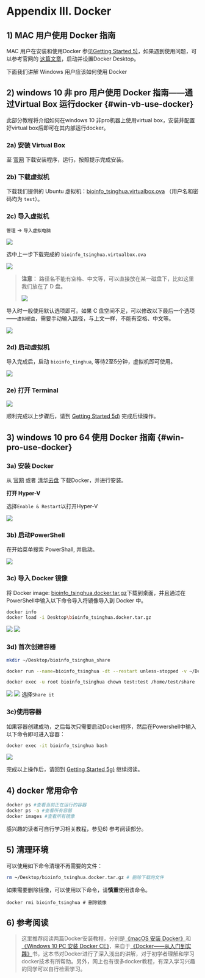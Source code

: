 # Appendix III. Docker

## 1\) MAC 用户使用 Docker 指南

MAC 用户在安装和使用Docker 参见[Getting Started 5\)](../getting-started.md#use-docker)，如果遇到使用问题，可以参考官网的 [这篇文章](https://docs.docker.com/docker-for-mac/)，启动并设置Docker Desktop。

下面我们讲解 Windows 用户应该如何使用 Docker

## 2) windows 10 非 pro 用户使用 Docker 指南——通过Virtual Box 运行docker {#win-vb-use-docker}

此部分教程将介绍如何在windows 10 非pro机器上使用virtual box，安装并配置好virtual box后即可在其内部运行docker。

### 2a) 安装 Virtual Box

至 [官网](https://www.virtualbox.org/wiki/Downloads) 下载安装程序，运行，按照提示完成安装。

### 2b) 下载虚拟机

下载我们提供的 Ubuntu 虚拟机：[bioinfo\_tsinghua.virtualbox.ova](https://cloud.tsinghua.edu.cn/f/c91ec26fc5774303a5df/) （用户名和密码均为 `test`）。

### 2c) 导入虚拟机

`管理` -> `导入虚拟电脑`   

![](../.gitbook/assets/vm-1.png)

选中上一步下载完成的 `bioinfo_tsinghua.virtualbox.ova`   

![](../.gitbook/assets/vm-2.png)   

> **注意：** 路径名不能有空格、中文等，可以直接放在某一磁盘下，比如这里我们放在了 D 盘。  
> 
> ![](../.gitbook/assets/vm-3.png)

导入时一般使用默认选项即可。如果 C 盘空间不足，可以修改以下最后一个选项——`虚拟硬盘`，需要手动输入路径，与上文一样，不能有空格、中文等。  

![](../.gitbook/assets/vm-4.png)

### 2d) 启动虚拟机

导入完成后，启动 `bioinfo_tinghua`, 等待2至5分钟，虚拟机即可使用。

![](../.gitbook/assets/vm-5.png)

### 2e) 打开 Terminal

![](../.gitbook/assets/ubuntu-terminal.gif)

顺利完成以上步骤后，请到 [Getting Started 5d\)](../getting-started.md#load-image) 完成后续操作。

## 3) windows 10 pro 64 使用 Docker 指南 {#win-pro-use-docker}

### 3a) 安装 Docker

从 [官网](https://store.docker.com/editions/community/docker-ce-desktop-windows) 或者 [清华云盘](https://cloud.tsinghua.edu.cn/f/a28251b47d0e471a8d8f/) 下载Docker，并进行安装。

**打开 Hyper-V**

选择`Enable & Restart`以打开Hyper-V

![](../.gitbook/assets/win_docker5.png)

### 3b) 启动PowerShell

在开始菜单搜索 PowerShall, 并启动。

![](../.gitbook/assets/win_docker6.png)

### 3c) 导入 Docker 镜像

将 Docker image: [bioinfo\_tsinghua.docker.tar.gz](https://cloud.tsinghua.edu.cn/f/b8dcdfa425ba4880b4f3/)下载到桌面，并且通过在PowerShell中输入以下命令导入将镜像导入到 Docker 中。

```bash
docker info
docker load -i Desktop\bioinfo_tsinghua.docker.tar.gz
```

![](../.gitbook/assets/win_docker7.png) ![](../.gitbook/assets/win_docker8.png)

### 3d) 首次创建容器

```bash
mkdir ~/Desktop/bioinfo_tsinghua_share

docker run --name=bioinfo_tsinghua -dt --restart unless-stopped -v ~/Desktop/bioinfo_tsinghua_share:/home/test/share bioinfo_tsinghua

docker exec -u root bioinfo_tsinghua chown test:test /home/test/share  # Windows 10 pro set dir use root as default user, we need to set it be owned by test
```

![](../.gitbook/assets/win_docker9.png) ![](../.gitbook/assets/win_docker10.png) 选择`Share it`

### 3c)使用容器

如果容器创建成功，之后每次只需要启动Docker程序，然后在Powershell中输入以下命令即可进入容器：

```bash
docker exec -it bioinfo_tsinghua bash
```

![](../.gitbook/assets/win_docker11.png)

完成以上操作后，请回到 [Getting Started 5g\)](../getting-started.md#recover-container) 继续阅读。

## 4) docker 常用命令

```bash
docker ps #查看当前正在运行的容器
docker ps -a #查看所有容器
docker images #查看所有镜像
```

感兴趣的读者可自行学习相关教程，参见6) 参考阅读部分。

## 5) 清理环境

可以使用如下命令清理不再需要的文件：

```bash
rm ~/Desktop/bioinfo_tsinghua.docker.tar.gz # 删除下载的文件
```

如果需要删除镜像，可以使用以下命令，请**慎重**使用该命令。

```text
docker rmi bioinfo_tsinghua # 删除镜像
```

## 6) 参考阅读

> 这里推荐阅读两篇Docker安装教程，分别是[《macOS 安装 Docker》](https://yeasy.gitbooks.io/docker_practice/install/mac.html)和[《Windows 10 PC 安装 Docker CE》](https://yeasy.gitbooks.io/docker_practice/install/windows.html)，来自于[《Docker——从入门到实践》](https://legacy.gitbook.com/book/yeasy/docker_practice/details)书，这本书对Docker进行了深入浅出的讲解，对于初学者理解和学习docker技术有所帮助。另外，网上也有很多docker教程，有深入学习兴趣的同学可以自行检索学习。

